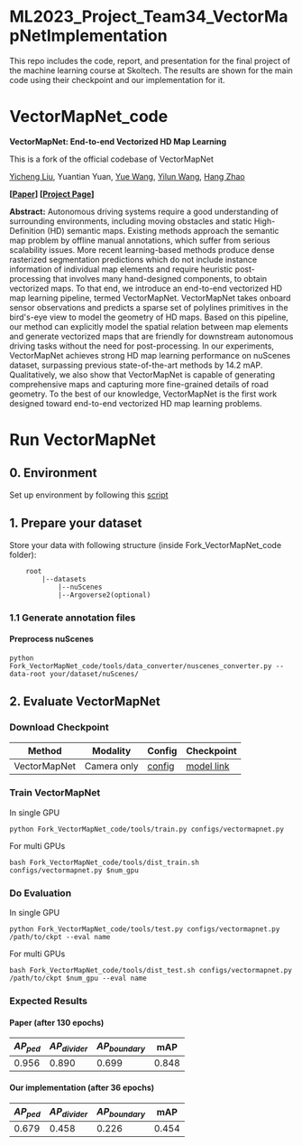 # ML2023_Project_Team34_VectorMapNetImplementation
This repo includes the code, report, and presentation for the final project of the machine learning course at Skoltech. 
The results are shown for the main code using their checkpoint and our implementation for it. 


# VectorMapNet_code
**VectorMapNet: End-to-end Vectorized HD Map Learning**

This is a fork of the official codebase of VectorMapNet


[Yicheng Liu](https://scholar.google.com/citations?user=vRmsgQUAAAAJ&hl=zh-CN), Yuantian Yuan, [Yue Wang](https://people.csail.mit.edu/yuewang/), [Yilun Wang](https://scholar.google.com.hk/citations?user=nUyTDosAAAAJ&hl=en/), [Hang Zhao](http://people.csail.mit.edu/hangzhao/)


**[[Paper](https://arxiv.org/pdf/2206.08920.pdf)] [[Project Page](https://tsinghua-mars-lab.github.io/vectormapnet/)]**

**Abstract:**
Autonomous driving systems require a good understanding of surrounding environments, including moving obstacles and static High-Definition (HD) semantic maps. Existing methods approach the semantic map problem by offline manual annotations, which suffer from serious scalability issues. More recent learning-based methods produce dense rasterized segmentation predictions which do not include instance information of individual map elements and require heuristic post-processing that involves many hand-designed components, to obtain vectorized maps. To that end, we introduce an end-to-end vectorized HD map learning pipeline, termed VectorMapNet. VectorMapNet takes onboard sensor observations and predicts a sparse set of polylines primitives in the bird's-eye view to model the geometry of HD maps. Based on this pipeline, our method can explicitly model the spatial relation between map elements and generate vectorized maps that are friendly for downstream autonomous driving tasks without the need for post-processing. In our experiments, VectorMapNet achieves strong HD map learning performance on nuScenes dataset, surpassing previous state-of-the-art methods by 14.2 mAP. Qualitatively, we also show that VectorMapNet is capable of generating comprehensive maps and capturing more fine-grained details of road geometry. To the best of our knowledge, VectorMapNet is the first work designed toward end-to-end vectorized HD map learning problems.


# Run VectorMapNet

## 0. Environment

Set up environment by following this [script](Fork_VectorMapNet_code/env.md)

## 1. Prepare your dataset

Store your data with following structure (inside Fork_VectorMapNet_code folder):

```
    root
        |--datasets
            |--nuScenes
            |--Argoverse2(optional)

```

### 1.1 Generate annotation files

#### Preprocess nuScenes

```
python Fork_VectorMapNet_code/tools/data_converter/nuscenes_converter.py --data-root your/dataset/nuScenes/
```

## 2. Evaluate VectorMapNet

### Download Checkpoint
| Method       | Modality    | Config | Checkpoint |
|--------------|-------------|--------|------------|
| VectorMapNet | Camera only | [config](Fork_VectorMapNet_code/configs/vectormapnet.py) | [model link](https://drive.google.com/file/d/1ccrlZ2HrFfpBB27kC9DkwCYWlTUpgmin/view?usp=sharing)      |


### Train VectorMapNet

In single GPU
```
python Fork_VectorMapNet_code/tools/train.py configs/vectormapnet.py
```

For multi GPUs
```
bash Fork_VectorMapNet_code/tools/dist_train.sh configs/vectormapnet.py $num_gpu
```


### Do Evaluation

In single GPU
```
python Fork_VectorMapNet_code/tools/test.py configs/vectormapnet.py /path/to/ckpt --eval name
```

For multi GPUs
```
bash Fork_VectorMapNet_code/tools/dist_test.sh configs/vectormapnet.py /path/to/ckpt $num_gpu --eval name
```


### Expected Results 
#### Paper (after 130 epochs)

| $AP_{ped}$   | $AP_{divider}$ | $AP_{boundary}$ | mAP   |
|--------------|----------------|-----------------|-------|
| 0.956 | 0.890    | 0.699          | 0.848 |

#### Our implementation  (after 36 epochs)
| $AP_{ped}$   | $AP_{divider}$ | $AP_{boundary}$ | mAP   |
|--------------|----------------|-----------------|-------|
| 0.679 | 0.458    | 0.226          | 0.454 |
